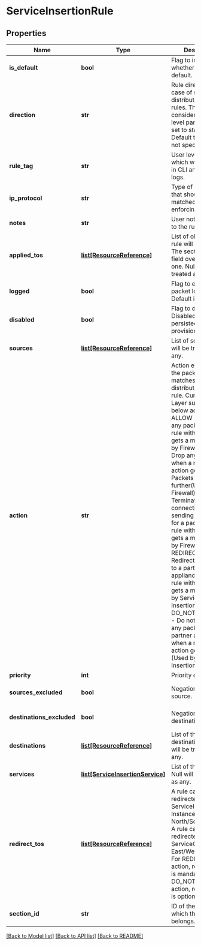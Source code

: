 # ServiceInsertionRule

## Properties
Name | Type | Description | Notes
------------ | ------------- | ------------- | -------------
**is_default** | **bool** | Flag to indicate whether rule is default. | [optional] 
**direction** | **str** | Rule direction in case of stateless distributed service rules. This will only considered if section level parameter is set to stateless. Default to IN_OUT if not specified. | [optional] [default to 'IN_OUT']
**rule_tag** | **str** | User level field which will be printed in CLI and packet logs. | [optional] 
**ip_protocol** | **str** | Type of IP packet that should be matched while enforcing the rule. | [optional] [default to 'IPV4_IPV6']
**notes** | **str** | User notes specific to the rule. | [optional] 
**applied_tos** | [**list[ResourceReference]**](ResourceReference.md) | List of object where rule will be enforced. The section level field overrides this one. Null will be treated as any. | [optional] 
**logged** | **bool** | Flag to enable packet logging. Default is disabled. | [optional] [default to False]
**disabled** | **bool** | Flag to disable rule. Disabled will only be persisted but never provisioned/realized. | [optional] [default to False]
**sources** | [**list[ResourceReference]**](ResourceReference.md) | List of sources. Null will be treated as any. | [optional] 
**action** | **str** | Action enforced on the packets which matches the distributed service rule. Currently DS Layer supports below actions. ALLOW           - Forward any packet when a rule with this action gets a match (Used by Firewall). DROP            - Drop any packet when a rule with this action gets a match. Packets won&#x27;t go further(Used by Firewall). REJECT          - Terminate TCP connection by sending TCP reset for a packet when a rule with this action gets a match (Used by Firewall). REDIRECT        - Redirect any packet to a partner appliance when a rule with this action gets a match (Used by Service Insertion). DO_NOT_REDIRECT - Do not redirect any packet to a partner appliance when a rule with this action gets a match (Used by Service Insertion). | 
**priority** | **int** | Priority of the rule. | [optional] 
**sources_excluded** | **bool** | Negation of the source. | [optional] [default to False]
**destinations_excluded** | **bool** | Negation of the destination. | [optional] [default to False]
**destinations** | [**list[ResourceReference]**](ResourceReference.md) | List of the destinations. Null will be treated as any. | [optional] 
**services** | [**list[ServiceInsertionService]**](ServiceInsertionService.md) | List of the services. Null will be treated as any. | [optional] 
**redirect_tos** | [**list[ResourceReference]**](ResourceReference.md) | A rule can be redirected to ServiceInstance, InstanceEndpoint for North/South Traffic. A rule can be redirected to ServiceChain for East/West Traffic. For REDIRECT action, redirect_tos is mandatory. For DO_NOT_REDIRECT action, redirect_tos is optional. | [optional] 
**section_id** | **str** | ID of the section to which this rule belongs. | [optional] 

[[Back to Model list]](../README.md#documentation-for-models) [[Back to API list]](../README.md#documentation-for-api-endpoints) [[Back to README]](../README.md)

